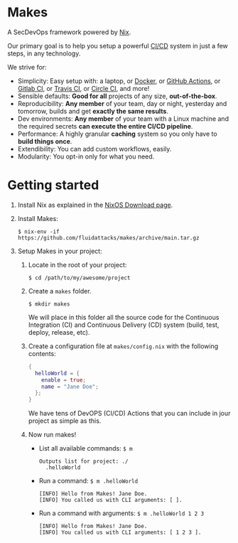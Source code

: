 # Makes

A SecDevOps framework
powered by [Nix](https://nixos.org).

Our primary goal is to help you setup
a powerful [CI/CD](https://en.wikipedia.org/wiki/CI/CD) system
in just a few steps, in any technology.

We strive for:
- Simplicity: Easy setup with:
  a laptop, or
  [Docker](https://www.docker.com/), or
  [GitHub Actions](https://github.com/features/actions), or
  [Gitlab CI](https://docs.gitlab.com/ee/ci/), or
  [Travis CI](https://travis-ci.org/), or
  [Circle CI](https://circleci.com/),
  and more!
- Sensible defaults: **Good for all** projects of any size, **out-of-the-box**.
- Reproducibility: **Any member** of your team,
  day or night, yesterday and tomorrow, builds and get **exactly the same results**.
- Dev environments: **Any member** of your team with a Linux machine and
  the required secrets **can execute the entire CI/CD pipeline**.
- Performance: A highly granular **caching** system so you only have to **build things once**.
- Extendibility: You can add custom workflows, easily.
- Modularity: You opt-in only for what you need.

# Getting started

1.  Install Nix as explained
    in the [NixOS Download page](https://nixos.org/download).

1.  Install Makes:

    `$ nix-env -if https://github.com/fluidattacks/makes/archive/main.tar.gz`

1.  Setup Makes in your project:

    1.  Locate in the root of your project:

        `$ cd /path/to/my/awesome/project`
    2.  Create a `makes` folder.

        `$ mkdir makes`

        We will place in this folder
        all the source code
        for the Continuous Integration (CI)
        and Continuous Delivery (CD) system
        (build, test, deploy, release, etc).

    1.  Create a configuration file at `makes/config.nix`
        with the following contents:

        ```nix
        {
          helloWorld = {
            enable = true;
            name = "Jane Doe";
          };
        }
        ```

        We have tens of DevOPS (CI/CD) Actions
        that you can include in jour project as simple as this.

    1.  Now run makes!

        - List all available commands: `$ m`

          ```
          Outputs list for project: ./
            .helloWorld
          ```

        - Run a command: `$ m .helloWorld`

          ```
          [INFO] Hello from Makes! Jane Doe.
          [INFO] You called us with CLI arguments: [ ].
          ```

        - Run a command with arguments: `$ m .helloWorld 1 2 3`

          ```
          [INFO] Hello from Makes! Jane Doe.
          [INFO] You called us with CLI arguments: [ 1 2 3 ].
          ```
